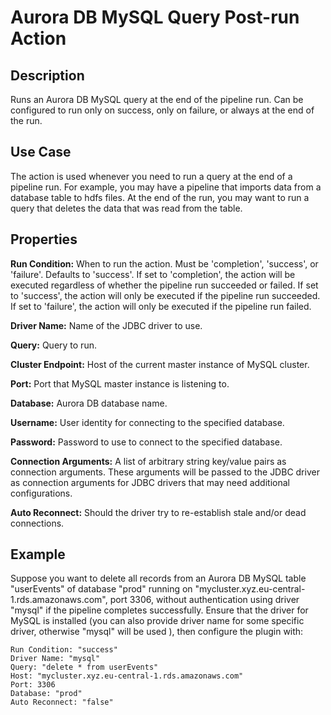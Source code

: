 # Aurora DB MySQL Query Post-run Action


Description
-----------
Runs an Aurora DB MySQL query at the end of the pipeline run.
Can be configured to run only on success, only on failure, or always at the end of the run.


Use Case
--------
The action is used whenever you need to run a query at the end of a pipeline run.
For example, you may have a pipeline that imports data from a database table to
hdfs files. At the end of the run, you may want to run a query that deletes the data
that was read from the table.


Properties
----------
**Run Condition:** When to run the action. Must be 'completion', 'success', or 'failure'. Defaults to 'success'.
If set to 'completion', the action will be executed regardless of whether the pipeline run succeeded or failed.
If set to 'success', the action will only be executed if the pipeline run succeeded.
If set to 'failure', the action will only be executed if the pipeline run failed.

**Driver Name:** Name of the JDBC driver to use.

**Query:** Query to run.

**Cluster Endpoint:** Host of the current master instance of MySQL cluster.

**Port:** Port that MySQL master instance is listening to.

**Database:** Aurora DB database name.

**Username:** User identity for connecting to the specified database.

**Password:** Password to use to connect to the specified database.

**Connection Arguments:** A list of arbitrary string key/value pairs as connection arguments. These arguments
will be passed to the JDBC driver as connection arguments for JDBC drivers that may need additional configurations.

**Auto Reconnect:** Should the driver try to re-establish stale and/or dead connections.

Example
-------
Suppose you want to delete all records from an Aurora DB MySQL table "userEvents" of database "prod" running on 
"mycluster.xyz.eu-central-1.rds.amazonaws.com", port 3306, without authentication using driver "mysql" if the
pipeline completes successfully. Ensure that the driver for MySQL is installed (you can also provide driver name for 
some specific driver, otherwise "mysql" will be used ), then configure the plugin with:

```
Run Condition: "success" 
Driver Name: "mysql"
Query: "delete * from userEvents"
Host: "mycluster.xyz.eu-central-1.rds.amazonaws.com"
Port: 3306
Database: "prod"
Auto Reconnect: "false"
```
